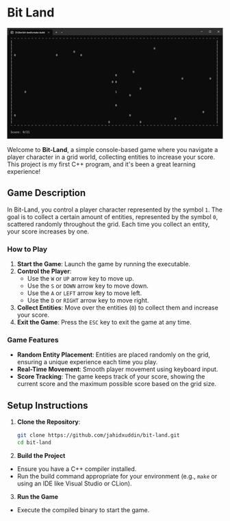 # Bit Land

<img src="/static/game.png">

Welcome to **Bit-Land**, a simple console-based game where you navigate a player character in a grid world, collecting entities to increase your score. This project is my first C++ program, and it's been a great learning experience!

## Game Description

In Bit-Land, you control a player character represented by the symbol `1`. The goal is to collect a certain amount of entities, represented by the symbol `0`, scattered randomly throughout the grid. Each time you collect an entity, your score increases by one.

### How to Play

1. **Start the Game**: Launch the game by running the executable.
2. **Control the Player**:
    - Use the `W` or `UP` arrow key to move up.
    - Use the `S` or `DOWN` arrow key to move down.
    - Use the `A` or `LEFT` arrow key to move left.
    - Use the `D` or `RIGHT` arrow key to move right.
3. **Collect Entities**: Move over the entities (`0`) to collect them and increase your score.
4. **Exit the Game**: Press the `ESC` key to exit the game at any time.

### Game Features

- **Random Entity Placement**: Entities are placed randomly on the grid, ensuring a unique experience each time you play.
- **Real-Time Movement**: Smooth player movement using keyboard input.
- **Score Tracking**: The game keeps track of your score, showing the current score and the maximum possible score based on the grid size.

## Setup Instructions

1. **Clone the Repository**:
   ```bash
   git clone https://github.com/jahidxuddin/bit-land.git
   cd bit-land
2. **Build the Project**
- Ensure you have a C++ compiler installed.
- Run the build command appropriate for your environment (e.g., `make` or using an IDE like Visual Studio or CLion).
3. **Run the Game**
- Execute the compiled binary to start the game.
